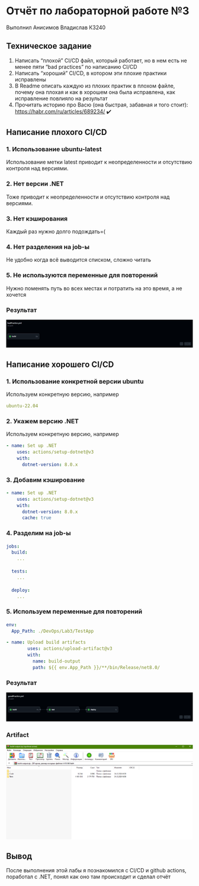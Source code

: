 # Отчёт по лабораторной работе №3
Выполнил Анисимов Владислав К3240
## Техническое задание
1. Написать “плохой” CI/CD файл, который работает, но в нем есть не менее пяти “bad practices” по написанию CI/CD
2. Написать “хороший” CI/CD, в котором эти плохие практики исправлены
3. В Readme описать каждую из плохих практик в плохом файле, почему она плохая и как в хорошем она была исправлена, как исправление повлияло на результат
4. Прочитать историю про Васю (она быстрая, забавная и того стоит): https://habr.com/ru/articles/689234/ ✔️
## Написание плохого CI/CD
### 1. Использование ubuntu-latest
Использование метки latest приводит к неопределенности и отсутствию контроля над версиями.
### 2. Нет версии .NET
Тоже приводит к неопределенности и отсутствию контроля над версиями.
### 3. Нет кэширования
Каждый раз нужно долго подождать=(
### 4. Нет разделения на job-ы
Не удобно когда всё выводится списком, сложно читать
### 5. Не используются переменные для повторений
Нужно поменять путь во всех местах и потратить на это время, а не хочется
### Результат
![bad](./assets/bad.png)
## Написание хорошего CI/CD
### 1. Использование конкретной версии ubuntu
Используем конкретную версию, например   
```yaml
ubuntu-22.04
```
### 2. Укажем версию .NET
Используем конкретную версию, например   
```yaml
- name: Set up .NET
    uses: actions/setup-dotnet@v3
    with:
      dotnet-version: 8.0.x
```
### 3. Добавим кэширование
```yaml
- name: Set up .NET
    uses: actions/setup-dotnet@v3
    with:
      dotnet-version: 8.0.x
      cache: true
```
### 4. Разделим на job-ы
```yaml
jobs:
  build: 
    ...

  tests: 
    ...

  deploy: 
    ...
```
### 5. Используем переменные для повторений
```yaml
env:
  App_Path: ./DevOps/Lab3/TestApp
```
```yaml
- name: Upload build artifacts
        uses: actions/upload-artifact@v3
        with:
          name: build-output
          path: ${{ env.App_Path }}/**/bin/Release/net8.0/
```
### Результат
![good](./assets/good.png)
### Artifact
![artifact](./assets/artifact.png)
## Вывод
После выполнения этой лабы я познакомился с CI/CD и github actions, поработал c .NET, понял как оно там происходит и сделал отчёт